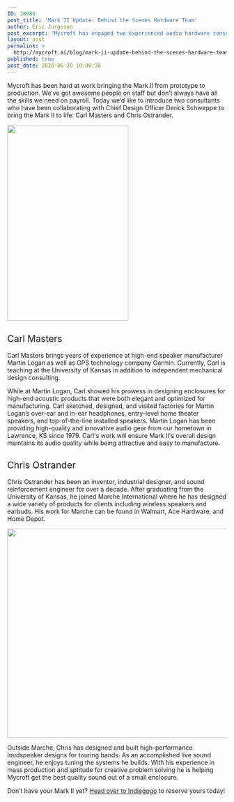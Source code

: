 ```yaml
---
ID: 38986
post_title: 'Mark II Update: Behind the Scenes Hardware Team'
author: Eric Jurgeson
post_excerpt: "Mycroft has engaged two experienced audio hardware consultants for the Mark II's hardware design. With these two on board, the audio enclosure and design for manufacturing of Mark II are getting a big boost!"
layout: post
permalink: >
  http://mycroft.ai/blog/mark-ii-update-behind-the-scenes-hardware-team/
published: true
post_date: 2018-06-20 10:00:38
---
```

<span style="font-weight: 400;">Mycroft has been hard at work bringing the Mark II from prototype to production. We’ve got awesome people on staff but don’t always have all the skills we need on payroll. Today we’d like to introduce two consultants who have been collaborating with Chief Design Officer Derick Schweppe to bring the Mark II to life: Carl Masters and Chris Ostrander.</span>

<img class="alignright wp-image-39001 size-full" src="https://mycroft.ai/wp-content/uploads/2018/06/Mark-II-cutaway4.png" alt="" width="278" height="449" />
<h2><span style="font-weight: 400;">Carl Masters</span></h2>
<span style="font-weight: 400;">Carl Masters brings years of experience at high-end speaker manufacturer Martin Logan as well as GPS technology company Garmin. Currently, Carl is teaching at the University of Kansas in addition to independent mechanical design consulting.</span>

<span style="font-weight: 400;">While at Martin Logan, Carl showed his prowess in designing enclosures for high-end acoustic products that were both elegant and optimized for manufacturing. Carl sketched, designed, and visited factories for Martin Logan’s over-ear and in-ear headphones, entry-level home theater speakers, and top-of-the-line installed speakers. Martin Logan has been providing high-quality and innovative audio gear from our hometown in Lawrence, KS since 1979. Carl's work will ensure Mark II's overall design maintains its audio quality while being attractive and easy to manufacture.</span>
<h2></h2>
<h2><span style="font-weight: 400;">Chris Ostrander</span></h2>
<span style="font-weight: 400;">Chris Ostrander has been an inventor, industrial designer, and sound reinforcement engineer for over a decade. After graduating from the University of Kansas, he joined Marche International where he has designed a wide variety of products for clients including wireless speakers and earbuds. His work for Marche can be found in Walmart, Ace Hardware, and Home Depot.</span>

<span style="font-weight: 400;"><img class="aligncenter wp-image-38997 size-full" src="https://mycroft.ai/wp-content/uploads/2018/06/Testing-Audio-Chamber-with-Chris2-rounded-1.png" alt="" width="640" height="480" /></span>

<span style="font-weight: 400;">Outside Marche, Chris has designed and built high-performance loudspeaker designs for touring bands. As an accomplished live sound engineer, he enjoys tuning the systems he builds. With his experience in mass production and aptitude for creative problem solving he is helping Mycroft get the best quality sound out of a small enclosure.</span>

<span style="font-weight: 400;">Don’t have your Mark II yet? <a href="https://igg.me/at/mycroft/reft/1649210/blog" target="_blank" rel="noopener">Head over to Indiegogo</a> to reserve yours today!</span>